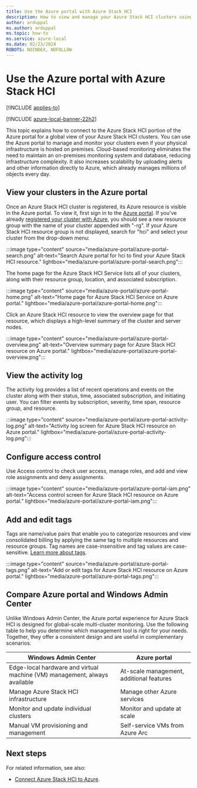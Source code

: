 ```yaml
---
title: Use the Azure portal with Azure Stack HCI
description: How to view and manage your Azure Stack HCI clusters using the Azure portal.
author: arduppal
ms.author: arduppal
ms.topic: how-to
ms.service: azure-local
ms.date: 02/23/2024
ROBOTS: NOINDEX, NOFOLLOW
---
```


# Use the Azure portal with Azure Stack HCI

[!INCLUDE [applies-to](../includes/hci-applies-to-22h2.md)]

[!INCLUDE [azure-local-banner-22h2](../includes/azure-local-banner-22h2.md)]

This topic explains how to connect to the Azure Stack HCI portion of the Azure portal for a global view of your Azure Stack HCI clusters. You can use the Azure portal to manage and monitor your clusters even if your physical infrastructure is hosted on premises. Cloud-based monitoring eliminates the need to maintain an on-premises monitoring system and database, reducing infrastructure complexity. It also increases scalability by uploading alerts and other information directly to Azure, which already manages millions of objects every day.

## View your clusters in the Azure portal

Once an Azure Stack HCI cluster is registered, its Azure resource is visible in the Azure portal. To view it, first sign in to the [Azure portal](https://portal.azure.com). If you've already [registered your cluster with Azure](../deploy/register-with-azure.md), you should see a new resource group with the name of your cluster appended with "-rg". If your Azure Stack HCI resource group is not displayed, search for "hci" and select your cluster from the drop-down menu:

:::image type="content" source="media/azure-portal/azure-portal-search.png" alt-text="Search Azure portal for hci to find your Azure Stack HCI resource." lightbox="media/azure-portal/azure-portal-search.png":::

The home page for the Azure Stack HCI Service lists all of your clusters, along with their resource group, location, and associated subscription.

:::image type="content" source="media/azure-portal/azure-portal-home.png" alt-text="Home page for Azure Stack HCI Service on Azure portal." lightbox="media/azure-portal/azure-portal-home.png":::

Click an Azure Stack HCI resource to view the overview page for that resource, which displays a high-level summary of the cluster and server nodes.

:::image type="content" source="media/azure-portal/azure-portal-overview.png" alt-text="Overview summary page for Azure Stack HCI resource on Azure portal." lightbox="media/azure-portal/azure-portal-overview.png":::

## View the activity log

The activity log provides a list of recent operations and events on the cluster along with their status, time, associated subscription, and initiating user. You can filter events by subscription, severity, time span, resource group, and resource.

:::image type="content" source="media/azure-portal/azure-portal-activity-log.png" alt-text="Activity log screen for Azure Stack HCI resource on Azure portal." lightbox="media/azure-portal/azure-portal-activity-log.png":::

## Configure access control

Use Access control to check user access, manage roles, and add and view role assignments and deny assignments.

:::image type="content" source="media/azure-portal/azure-portal-iam.png" alt-text="Access control screen for Azure Stack HCI resource on Azure portal." lightbox="media/azure-portal/azure-portal-iam.png":::

## Add and edit tags

Tags are name/value pairs that enable you to categorize resources and view consolidated billing by applying the same tag to multiple resources and resource groups. Tag names are case-insensitive and tag values are case-sensitive. [Learn more about tags](/azure/azure-resource-manager/management/tag-resources).

:::image type="content" source="media/azure-portal/azure-portal-tags.png" alt-text="Add or edit tags for Azure Stack HCI resource on Azure portal." lightbox="media/azure-portal/azure-portal-tags.png":::

## Compare Azure portal and Windows Admin Center

Unlike Windows Admin Center, the Azure portal experience for Azure Stack HCI is designed for global-scale multi-cluster monitoring. Use the following table to help you determine which management tool is right for your needs. Together, they offer a consistent design and are useful in complementary scenarios.

| Windows Admin Center | Azure portal |
| --------------- | --------------- |
| Edge-local hardware and virtual machine (VM) management, always available | At-scale management, additional features |
| Manage Azure Stack HCI infrastructure | Manage other Azure services |
| Monitor and update individual clusters | Monitor and update at scale |
| Manual VM provisioning and management | Self-service VMs from Azure Arc |

## Next steps

For related information, see also:

- [Connect Azure Stack HCI to Azure](../deploy/register-with-azure.md).
